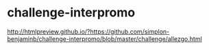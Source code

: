 # challenge-interpromo
http://htmlpreview.github.io/?https://github.com/simplon-benjaminb/challenge-interpromo/blob/master/challenge/allezgo.html
